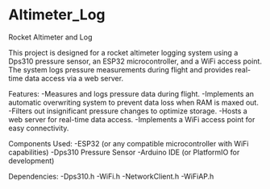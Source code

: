 # Altimeter_Log
Rocket Altimeter and Log

This project is designed for a rocket altimeter logging system using a Dps310 pressure sensor, an ESP32 microcontroller, and a WiFi access point. The system logs pressure measurements during flight and provides real-time data access via a web server.

Features:
-Measures and logs pressure data during flight.
-Implements an automatic overwriting system to prevent data loss when RAM is maxed out.
-Filters out insignificant pressure changes to optimize storage.
-Hosts a web server for real-time data access.
-Implements a WiFi access point for easy connectivity.

Components Used:
-ESP32 (or any compatible microcontroller with WiFi capabilities)
-Dps310 Pressure Sensor
-Arduino IDE (or PlatformIO for development)

Dependencies:
-Dps310.h
-WiFi.h
-NetworkClient.h
-WiFiAP.h

